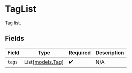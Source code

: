 # TagList

Tag list.


## Fields

| Field                                | Type                                 | Required                             | Description                          |
| ------------------------------------ | ------------------------------------ | ------------------------------------ | ------------------------------------ |
| `tags`                               | List[[models.Tag](../models/tag.md)] | :heavy_check_mark:                   | N/A                                  |